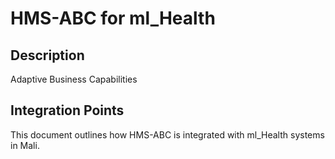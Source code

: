 # HMS-ABC for ml_Health

## Description

Adaptive Business Capabilities

## Integration Points

This document outlines how HMS-ABC is integrated with ml_Health systems in Mali.
